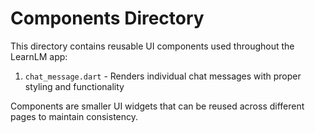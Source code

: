 # Components Directory

This directory contains reusable UI components used throughout the LearnLM app:

1. `chat_message.dart` - Renders individual chat messages with proper styling and functionality

Components are smaller UI widgets that can be reused across different pages to maintain consistency.
